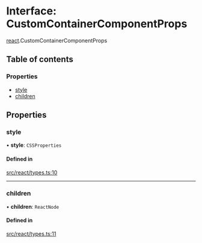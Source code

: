 # Interface: CustomContainerComponentProps

[react](../modules/react.md).CustomContainerComponentProps

## Table of contents

### Properties

- [style](react.CustomContainerComponentProps.md#style)
- [children](react.CustomContainerComponentProps.md#children)

## Properties

### style

• **style**: `CSSProperties`

#### Defined in

[src/react/types.ts:10](https://github.com/inokawa/virtua/blob/2a92d85a/src/react/types.ts#L10)

___

### children

• **children**: `ReactNode`

#### Defined in

[src/react/types.ts:11](https://github.com/inokawa/virtua/blob/2a92d85a/src/react/types.ts#L11)

